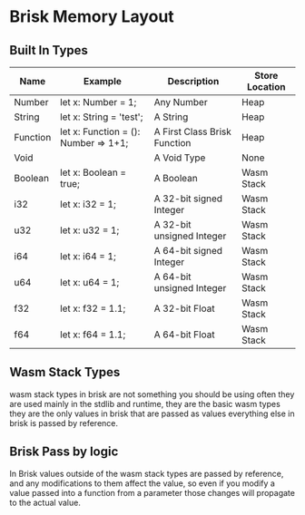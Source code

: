 # Brisk Memory Layout

## Built In Types
| Name     | Example                              | Description                  | Store Location |
|----------|--------------------------------------|------------------------------|----------------|
| Number   | let x: Number = 1;                   | Any Number                   | Heap           |
| String   | let x: String = 'test';              | A String                     | Heap           |
| Function | let x: Function = (): Number => 1+1; | A First Class Brisk Function | Heap           |
| Void     |                                      | A Void Type                  | None           |
| Boolean  | let x: Boolean = true;               | A Boolean                    | Wasm Stack     |
| i32      | let x: i32 = 1;                      | A 32-bit signed Integer      | Wasm Stack     |
| u32      | let x: u32 = 1;                      | A 32-bit unsigned Integer    | Wasm Stack     |
| i64      | let x: i64 = 1;                      | A 64-bit signed Integer      | Wasm Stack     |
| u64      | let x: u64 = 1;                      | A 64-bit unsigned Integer    | Wasm Stack     |
| f32      | let x: f32 = 1.1;                    | A 32-bit Float               | Wasm Stack     |
| f64      | let x: f64 = 1.1;                    | A 64-bit Float               | Wasm Stack     |

## Wasm Stack Types
wasm stack types in brisk are not something you should be using often they are used mainly in the stdlib and runtime, they are the basic wasm types they are the only values in brisk that are passed as values everything else in brisk is passed by reference.

## Brisk Pass by logic

In Brisk values outside of the wasm stack types are passed by reference, and any modifications to them affect the value, so even if you modify a value passed into a function from a parameter those changes will propagate to the actual value.